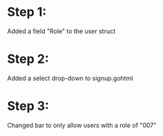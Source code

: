 # Step 1:
Added a field "Role" to the user struct

# Step 2:
Added a select drop-down to signup.gohtml

# Step 3:
Changed bar to only allow users with a role of "007"
